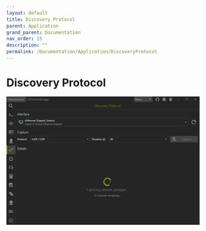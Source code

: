 ```yaml
---
layout: default
title: Discovery Protocol
parent: Application
grand_parent: Documentation
nav_order: 15
description: ""
permalink: /Documentation/Application/DiscoveryProtocol
---
```



# Discovery Protocol

![DiscoveryProtocol](15_DiscoveryProtocol.png)